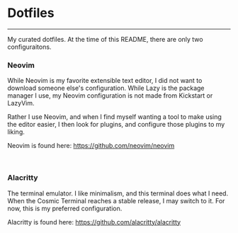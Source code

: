 # Dotfiles
---
My curated dotfiles. At the time of this README, there are only two configuraitons.

### Neovim
While Neovim is my favorite extensible text editor, I did not want to download someone else's configuration.
While Lazy is the package manager I use, my Neovim configuration is not made from Kickstart or LazyVim.

Rather I use Neovim, and when I find myself wanting a tool to make using the editor easier, I then
look for plugins, and configure those plugins to my liking.

Neovim is found here: https://github.com/neovim/neovim

<br>

### Alacritty
The terminal emulator. I like minimalism, and this terminal does what I need. When the Cosmic Terminal reaches
a stable release, I may switch to it. For now, this is my preferred configuration.

Alacritty is found here: https://github.com/alacritty/alacritty
